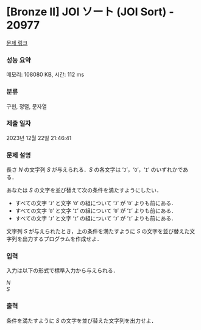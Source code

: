 # [Bronze II] JOI ソート (JOI Sort) - 20977 

[문제 링크](https://www.acmicpc.net/problem/20977) 

### 성능 요약

메모리: 108080 KB, 시간: 112 ms

### 분류

구현, 정렬, 문자열

### 제출 일자

2023년 12월 22일 21:46:41

### 문제 설명

<p>長さ <var>N</var> の文字列 <var>S</var> が与えられる．<var>S</var> の各文字は ‘<code>J</code>’，‘<code>O</code>’，‘<code>I</code>’ のいずれかである．</p>

<p>あなたは <var>S</var> の文字を並び替えて次の条件を満たすようにしたい．</p>

<ul>
	<li>すべての文字 ‘<code>J</code>’ と文字 ‘<code>O</code>’ の組について ‘<code>J</code>’ が ‘<code>O</code>’ よりも前にある．</li>
	<li>すべての文字 ‘<code>O</code>’ と文字 ‘<code>I</code>’ の組について ‘<code>O</code>’ が ‘<code>I</code>’ よりも前にある．</li>
	<li>すべての文字 ‘<code>J</code>’ と文字 ‘<code>I</code>’ の組について ‘<code>J</code>’ が ‘<code>I</code>’ よりも前にある．</li>
</ul>

<p>文字列 <var>S</var> が与えられたとき，上の条件を満たすように <var>S</var> の文字を並び替えた文字列を出力するプログラムを作成せよ．</p>

### 입력 

 <p>入力は以下の形式で標準入力から与えられる．</p>

<p><var>N</var><br>
<var>S</var></p>

### 출력 

 <p>条件を満たすように <var>S</var> の文字を並び替えた文字列を出力せよ．</p>

